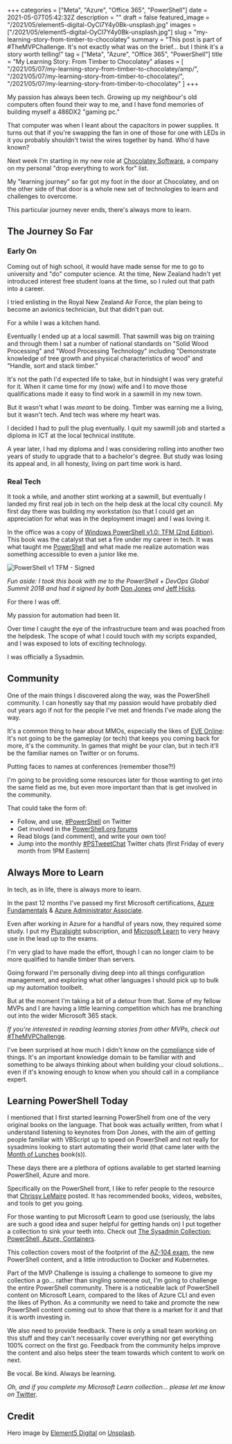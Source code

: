+++
categories = ["Meta", "Azure", "Office 365", "PowerShell"]
date = 2021-05-07T05:42:32Z
description = ""
draft = false
featured_image = "/2021/05/element5-digital-OyCl7Y4y0Bk-unsplash.jpg"
images = ["/2021/05/element5-digital-OyCl7Y4y0Bk-unsplash.jpg"]
slug = "my-learning-story-from-timber-to-chocolatey"
summary = "This post is part of #TheMVPChallenge. It's not exactly what was on the brief... but I think it's a story worth telling!"
tag = ["Meta", "Azure", "Office 365", "PowerShell"]
title = "My Learning Story: From Timber to Chocolatey"
aliases = [
    "/2021/05/07/my-learning-story-from-timber-to-chocolatey/amp/",
    "/2021/05/07/my-learning-story-from-timber-to-chocolatey/",
    "/2021/05/07/my-learning-story-from-timber-to-chocolatey"
]
+++


My passion has always been tech. Growing up my neighbour's old computers often found their way to me, and I have fond memories of building myself a 486DX2 "gaming pc."

That computer was when I leant about the capacitors in power supplies. It turns out that if you're swapping the fan in one of those for one with LEDs in it you probably shouldn't twist the wires together by hand. Who'd have known?

Next week I'm starting in my new role at [Chocolatey Software](http://chocolatey.org/), a company on my personal "drop everything to work for" list.

My "learning journey" so far got my foot in the door at Chocolatey, and on the other side of that door is a whole new set of technologies to learn and challenges to overcome.

This particular journey never ends, there's always more to learn.

## The Journey So Far

### Early On

Coming out of high school, it would have made sense for me to go to university and "do" computer science. At the time, New Zealand hadn't yet introduced interest free student loans at the time, so I ruled out that path into a career.

I tried enlisting in the Royal New Zealand Air Force, the plan being to become an avionics technician, but that didn't pan out.

For a while I was a kitchen hand.

Eventually I ended up at a local sawmill. That sawmill was big on training and through them I sat a number of national standards on "Solid Wood Processing" and "Wood Processing Technology" including "Demonstrate knowledge of tree growth and physical characteristics of wood" and "Handle, sort and stack timber."

It's not the path I'd expected life to take, but in hindsight I was very grateful for it. When it came time for my (now) wife and I to move those qualifications made it easy to find work in a sawmill in my new town.

But it wasn't what I was _meant_ to be doing. Timber was earning me a living, but it wasn't tech. And tech was where my heart was.

I decided I had to pull the plug eventually. I quit my sawmill job and started a diploma in ICT at the local technical institute.

A year later, I had my diploma and I was considering rolling into another two years of study to upgrade that to a bachelor's degree. But study was losing its appeal and, in all honesty, living on part time work is hard.

### Real Tech

It took a while, and another stint working at a sawmill, but eventually I landed my first real job in tech on the help desk at the local city council. My first day there was building my workstation (so that I could get an appreciation for what was in the deployment image) and I was loving it.

In the office was a copy of [Windows PowerShell v1.0: TFM (2nd Edition)](https://www.amazon.com/Windows-PowerShell-v1-0-TFM-2nd/dp/0977659763). This book was the catalyst that set a fire under my career in tech. It was what taught me [PowerShell](https://docs.microsoft.com/en-us/powershell/?WT.mc_id=PS-MVP-5003460) and what made me realize automation was something accessible to even a junior like me.

![PowerShell v1 TFM - Signed](/2021/05/20180410_105226-1.jpg)

_Fun aside: I took this book with me to the PowerShell + DevOps Global Summit 2018 and had it signed by both_ [Don Jones](https://twitter.com/concentrateddon) _and_ [Jeff Hicks](https://twitter.com/JeffHicks).

For there I was off.

My passion for automation had been lit.

Over time I caught the eye of the infrastructure team and was poached from the helpdesk. The scope of what I could touch with my scripts expanded, and I was exposed to lots of exciting technology.

I was officially a Sysadmin.

## Community

One of the main things I discovered along the way, was the PowerShell community. I can honestly say that my passion would have probably died out years ago if not for the people I've met and friends I've made along the way.

It's a common thing to hear about MMOs, especially the likes of [EVE Online](https://www.eveonline.com/): It's not going to be the gameplay (or tech) that keeps you coming back for more, it's the community. In games that might be your clan, but in tech it'll be the familiar names on Twitter or on forums.

Putting faces to names at conferences (remember those?!)

I'm going to be providing some resources later for those wanting to get into the same field as me, but even more important than that is get involved in the community.

That could take the form of:

* Follow, and use, [#PowerShell](https://twitter.com/search?q=%23PowerShell) on Twitter
* Get involved in the [PowerShell.org forums](https://forums.powershell.org/)
* Read blogs (and comment), and write your own too!
* Jump into the monthly [#PSTweetChat](https://twitter.com/search?q=%23PSTweetChat) Twitter chats (first Friday of every month from 1PM Eastern)

## Always More to Learn

In tech, as in life, there is always more to learn.

In the past 12 months I've passed my first Microsoft certifications, [Azure Fundamentals](https://www.credly.com/earner/earned/badge/fb6a67d7-cbf2-4926-b956-92f36131e26c) & [Azure Administrator Associate](https://www.credly.com/earner/earned/badge/cd5d7a37-e0fe-45f8-aa3f-fae973a33420).

Even after working in Azure for a handful of years now, they required some study. I put my [Pluralsight](https://www.pluralsight.com/) subscription, and [Microsoft Learn](https://docs.microsoft.com/en-us/learn/certifications/exams/az-104?WT.mc_id=AZ-MVP-5003460) to very heavy use in the lead up to the exams.

I'm very glad to have made the effort, though I can no longer claim to be more qualified to handle timber than servers.

Going forward I'm personally diving deep into all things configuration management, and exploring what other languages I should pick up to bulk up my automation toolbelt.

But at the moment I'm taking a bit of a detour from that. Some of my fellow MVPs and I are having a little learning competition which has me branching out into the wider Microsoft 365 stack.

_If you're interested in reading learning stories from other MVPs, check out_ [#TheMVPChallenge](https://twitter.com/search?q=%23TheMVPChallenge).

I've been surprised at how much I didn't know on the [compliance](https://docs.microsoft.com/en-us/learn/modules/describe-compliance-management-capabilities-microsoft/?WT.mc_id=M365-MVP-5003460) side of things. It's an important knowledge domain to be familiar with and something to be always thinking about when building your cloud solutions... even if it's knowing enough to know when you should call in a compliance expert.

## Learning PowerShell Today

I mentioned that I first started learning PowerShell from one of the very original books on the language. That book was actually written, from what I understand listening to keynotes from Don Jones, with the aim of getting people familiar with VBScript up to speed on PowerShell and not really for sysadmins looking to start automating their world (that came later with the [Month of Lunches](https://www.manning.com/books/learn-windows-powershell-in-a-month-of-lunches-third-edition) book(s)).

These days there are a plethora of options available to get started learning PowerShell, Azure and more.

Specifically on the PowerShell front, I like to refer people to the resource that [Chrissy LeMaire](https://dbatools.io/start/) posted. It has recommended books, videos, websites, and tools to get you going.

For those wanting to put Microsoft Learn to good use (seriously, the labs are such a good idea and super helpful for getting hands on) I put together a collection to sink your teeth into. Check out [The Sysadmin Collection: PowerShell, Azure, Containers](https://docs.microsoft.com/en-us/users/windosnz/collections/8wqqimkprrez2q?WT.mc_id=PS-MVP-5003460).

This collection covers most of the footprint of the [AZ-104 exam](https://docs.microsoft.com/en-us/learn/certifications/exams/az-104?WT.mc_id=AZ-MVP-5003460), the new PowerShell content, and a little introduction to Docker and Kubernetes.

Part of the MVP Challenge is issuing a challenge to someone to give my collection a go... rather than singling someone out, I'm going to challenge the entire PowerShell community. There is a noticeable lack of PowerShell content on Microsoft Learn, compared to the likes of Azure CLI and even the likes of Python. As a community we need to take and promote the new PowerShell content coming out to show that there is a market for it and that it is worth investing in.

We also need to provide feedback. There is only a small team working on this stuff and they can't necessarily cover everything nor get everything 100% correct on the first go. Feedback from the community helps improve the content and also helps steer the team towards which content to work on next.

Be vocal. Be kind. Always be learning.

_Oh, and if you complete my Microsoft Learn collection... please let me know on_ [Twitter](https://twitter.com/WindosNZ).

## Credit

Hero image by [Element5 Digital](https://unsplash.com/@element5digital) on [Unsplash](https://unsplash.com/s/photos/school).



